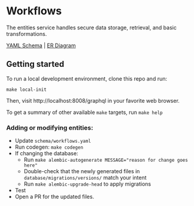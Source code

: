 # Workflows
The entities service handles secure data storage, retrieval, and basic transformations.

[YAML Schema](https://github.com/chanzuckerberg/czid-platformics/blob/main/workflows/schema/workflows.yaml) | [ER Diagram](https://github.com/chanzuckerberg/czid-platformics/tree/main/workflows/schema)


## Getting started
To run a local development environment, clone this repo and run:

```
make local-init
```

Then, visit http://localhost:8008/graphql in your favorite web browser.

To get a summary of other available `make` targets, run `make help`

### Adding or modifying entities:

- Update `schema/workflows.yaml`
- Run codegen: `make codegen`
- If changing the database:
  - Run `make alembic-autogenerate MESSAGE="reason for change goes here"`
  - Double-check that the newly generated files in `database/migrations/versions/` match your intent
  - Run `make alembic-upgrade-head` to apply migrations
- Test
- Open a PR for the updated files.
